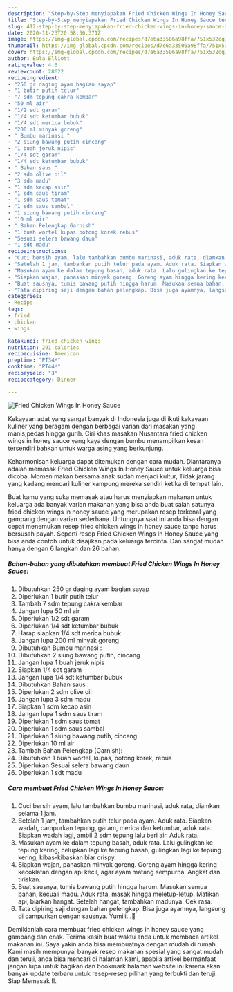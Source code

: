 ```yaml
---
description: "Step-by-Step menyiapakan Fried Chicken Wings In Honey Sauce terupdate"
title: "Step-by-Step menyiapakan Fried Chicken Wings In Honey Sauce terupdate"
slug: 412-step-by-step-menyiapakan-fried-chicken-wings-in-honey-sauce-terupdate
date: 2020-11-23T20:58:36.371Z
image: https://img-global.cpcdn.com/recipes/d7e6a33506a98ffa/751x532cq70/fried-chicken-wings-in-honey-sauce-foto-resep-utama.jpg
thumbnail: https://img-global.cpcdn.com/recipes/d7e6a33506a98ffa/751x532cq70/fried-chicken-wings-in-honey-sauce-foto-resep-utama.jpg
cover: https://img-global.cpcdn.com/recipes/d7e6a33506a98ffa/751x532cq70/fried-chicken-wings-in-honey-sauce-foto-resep-utama.jpg
author: Eula Elliott
ratingvalue: 4.6
reviewcount: 28622
recipeingredient:
- "250 gr daging ayam bagian sayap"
- "1 butir putih telur"
- "7 sdm tepung cakra kembar"
- "50 ml air"
- "1/2 sdt garam"
- "1/4 sdt ketumbar bubuk"
- "1/4 sdt merica bubuk"
- "200 ml minyak goreng"
- " Bumbu marinasi "
- "2 siung bawang putih cincang"
- "1 buah jeruk nipis"
- "1/4 sdt garam"
- "1/4 sdt ketumbar bubuk"
- " Bahan saus "
- "2 sdm olive oil"
- "3 sdm madu"
- "1 sdm kecap asin"
- "1 sdm saus tiram"
- "1 sdm saus tomat"
- "1 sdm saus sambal"
- "1 siung bawang putih cincang"
- "10 ml air"
- " Bahan Pelengkap Garnish"
- "1 buah wortel kupas potong korek rebus"
- "Sesuai selera bawang daun"
- "1 sdt madu"
recipeinstructions:
- "Cuci bersih ayam, lalu tambahkan bumbu marinasi, aduk rata, diamkan selama 1 jam."
- "Setelah 1 jam, tambahkan putih telur pada ayam. Aduk rata. Siapkan wadah, campurkan tepung, garam, merica dan ketumbar, aduk rata. Siapkan wadah lagi, ambil 2 sdm tepung lalu beri air. Aduk rata."
- "Masukan ayam ke dalam tepung basah, aduk rata. Lalu gulingkan ke tepung kering, celupkan lagi ke tepung basah, gulingkan lagi ke tepung kering, kibas-kibaskan biar crispy."
- "Siapkan wajan, panaskan minyak goreng. Goreng ayam hingga kering kecoklatan dengan api kecil, agar ayam matang sempurna. Angkat dan tiriskan."
- "Buat sausnya, tumis bawang putih hingga harum. Masukan semua bahan, kecuali madu. Aduk rata, masak hingga meletup-letup. Matikan api, biarkan hangat. Setelah hangat, tambahkan madunya. Cek rasa."
- "Tata dipiring saji dengan bahan pelengkap. Bisa juga ayamnya, langsung di campurkan dengan sausnya. Yumiii...💜"
categories:
- Recipe
tags:
- fried
- chicken
- wings

katakunci: fried chicken wings 
nutrition: 291 calories
recipecuisine: American
preptime: "PT34M"
cooktime: "PT44M"
recipeyield: "3"
recipecategory: Dinner

---
```



![Fried Chicken Wings In Honey Sauce](https://img-global.cpcdn.com/recipes/d7e6a33506a98ffa/751x532cq70/fried-chicken-wings-in-honey-sauce-foto-resep-utama.jpg)

Kekayaan adat yang sangat banyak di Indonesia juga di ikuti kekayaan kuliner yang beragam dengan berbagai varian dari masakan yang manis,pedas hingga gurih. Ciri khas masakan Nusantara fried chicken wings in honey sauce yang kaya dengan bumbu menampilkan kesan tersendiri bahkan untuk warga asing yang berkunjung.


Keharmonisan keluarga dapat ditemukan dengan cara mudah. Diantaranya adalah memasak Fried Chicken Wings In Honey Sauce untuk keluarga bisa dicoba. Momen makan bersama anak sudah menjadi kultur, Tidak jarang yang kadang mencari kuliner kampung mereka sendiri ketika di tempat lain.



Buat kamu yang suka memasak atau harus menyiapkan makanan untuk keluarga ada banyak varian makanan yang bisa anda buat salah satunya fried chicken wings in honey sauce yang merupakan resep terkenal yang gampang dengan varian sederhana. Untungnya saat ini anda bisa dengan cepat menemukan resep fried chicken wings in honey sauce tanpa harus bersusah payah.
Seperti resep Fried Chicken Wings In Honey Sauce yang bisa anda contoh untuk disajikan pada keluarga tercinta. Dan sangat mudah hanya dengan 6 langkah dan 26 bahan.


<!--inarticleads1-->

##### Bahan-bahan yang dibutuhkan membuat Fried Chicken Wings In Honey Sauce:

1. Dibutuhkan 250 gr daging ayam bagian sayap
1. Diperlukan 1 butir putih telur
1. Tambah 7 sdm tepung cakra kembar
1. Jangan lupa 50 ml air
1. Diperlukan 1/2 sdt garam
1. Diperlukan 1/4 sdt ketumbar bubuk
1. Harap siapkan 1/4 sdt merica bubuk
1. Jangan lupa 200 ml minyak goreng
1. Dibutuhkan  Bumbu marinasi :
1. Dibutuhkan 2 siung bawang putih, cincang
1. Jangan lupa 1 buah jeruk nipis
1. Siapkan 1/4 sdt garam
1. Jangan lupa 1/4 sdt ketumbar bubuk
1. Dibutuhkan  Bahan saus :
1. Diperlukan 2 sdm olive oil
1. Jangan lupa 3 sdm madu
1. Siapkan 1 sdm kecap asin
1. Jangan lupa 1 sdm saus tiram
1. Diperlukan 1 sdm saus tomat
1. Diperlukan 1 sdm saus sambal
1. Diperlukan 1 siung bawang putih, cincang
1. Diperlukan 10 ml air
1. Tambah  Bahan Pelengkap (Garnish):
1. Dibutuhkan 1 buah wortel, kupas, potong korek, rebus
1. Diperlukan Sesuai selera bawang daun
1. Diperlukan 1 sdt madu




<!--inarticleads2-->

##### Cara membuat  Fried Chicken Wings In Honey Sauce:

1. Cuci bersih ayam, lalu tambahkan bumbu marinasi, aduk rata, diamkan selama 1 jam.
1. Setelah 1 jam, tambahkan putih telur pada ayam. Aduk rata. Siapkan wadah, campurkan tepung, garam, merica dan ketumbar, aduk rata. Siapkan wadah lagi, ambil 2 sdm tepung lalu beri air. Aduk rata.
1. Masukan ayam ke dalam tepung basah, aduk rata. Lalu gulingkan ke tepung kering, celupkan lagi ke tepung basah, gulingkan lagi ke tepung kering, kibas-kibaskan biar crispy.
1. Siapkan wajan, panaskan minyak goreng. Goreng ayam hingga kering kecoklatan dengan api kecil, agar ayam matang sempurna. Angkat dan tiriskan.
1. Buat sausnya, tumis bawang putih hingga harum. Masukan semua bahan, kecuali madu. Aduk rata, masak hingga meletup-letup. Matikan api, biarkan hangat. Setelah hangat, tambahkan madunya. Cek rasa.
1. Tata dipiring saji dengan bahan pelengkap. Bisa juga ayamnya, langsung di campurkan dengan sausnya. Yumiii...💜




Demikianlah cara membuat fried chicken wings in honey sauce yang gampang dan enak. Terima kasih buat waktu anda untuk membaca artikel makanan ini. Saya yakin anda bisa membuatnya dengan mudah di rumah. Kami masih mempunyai banyak resep makanan spesial yang sangat mudah dan teruji, anda bisa mencari di halaman kami, apabila artikel bermanfaat jangan lupa untuk bagikan dan bookmark halaman website ini karena akan banyak update terbaru untuk resep-resep pilihan yang terbukti dan teruji. Siap Memasak !!. 
